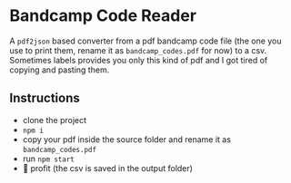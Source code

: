 # Bandcamp Code Reader
A `pdf2json` based converter from a pdf bandcamp code file (the one you use to print them, rename it as `bandcamp_codes.pdf` for now) to a csv. Sometimes labels provides you only this kind of pdf and I got tired of copying and pasting them.

## Instructions
- clone the project
- `npm i`
- copy your pdf inside the source folder and rename it as `bandcamp_codes.pdf`
- run `npm start`
- :rocket: profit (the csv is saved in the output folder)
